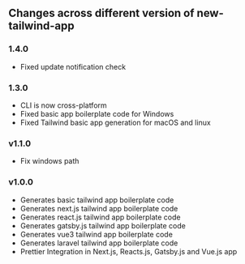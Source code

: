 ## Changes across different version of new-tailwind-app

### 1.4.0

- Fixed update notification check

### 1.3.0

- CLI is now cross-platform
- Fixed basic app boilerplate code for Windows
- Fixed Tailwind basic app generation for macOS and linux

### v1.1.0

- Fix windows path

### v1.0.0

- Generates basic tailwind app boilerplate code
- Generates next.js tailwind app boilerplate code
- Generates react.js tailwind app boilerplate code
- Generates gatsby.js tailwind app boilerplate code
- Generates vue3 tailwind app boilerplate code
- Generates laravel tailwind app boilerplate code
- Prettier Integration in Next.js, Reacts.js, Gatsby.js and Vue.js app
